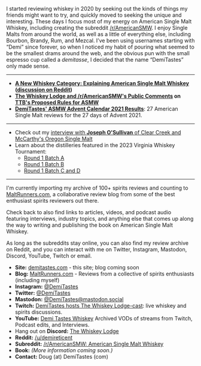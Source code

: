I started reviewing whiskey in 2020 by seeking out the kinds of things my friends might want to try, and quickly moved to seeking the unique and interesting. These days I focus most of my energy on American Single Malt Whiskey, including creating the subreddit [/r/AmericanSMW][r-asmw]. I enjoy Single Malts from around the world, as well as a little of everything else, including Bourbon, Brandy, Rum, and Mezcal. I’ve been using usernames starting with “Demi” since forever, so when I noticed my habit of pouring what seemed to be the smallest drams around the web, and the obvious pun with the small espresso cup called a _demitasse_, I decided that the name “DemiTastes” only made sense.

---

- **[A New Whiskey Category: Explaining American Single Malt Whiskey][asmw-article] ([discussion on Reddit][asmw-article-r-bourbon])**
- **[The Whiskey Lodge and /r/AmericanSMW's Public Comments][asmw-comments] on [TTB's Proposed Rules for ASMW][asmw-ttb-nprm]**
- **[DemiTastes' ASMW Advent Calendar 2021 Results][demitastes-asmw-advent]**: 27 American Single Malt reviews for the 27 days of Advent 2021.

[asmw-article]: https://medium.com/@demitastes/a-new-whiskey-category-explaining-american-single-malt-whiskey-8aafdeb2011e
[asmw-article-r-bourbon]: https://www.reddit.com/r/bourbon/comments/xj5av3/a_new_whiskey_category_explaining_american_single/
[asmw-ttb-nprm]: https://www.federalregister.gov/documents/2022/07/29/2022-16244/proposed-addition-of-american-single-malt-whisky-to-the-standards-of-identity-for-distilled-spirits
[asmw-comments]: https://www.regulations.gov/comment/TTB-2022-0007-0156
[demitastes-asmw-advent]: https://www.reddit.com/r/AmericanSMW/comments/rorvqv/my_complete_asmw_advent_calendar_in_one_picture/hqmb6to/?context=1

---

- Check out my [interview with **Joseph O'Sullivan** of Clear Creek and McCarthy's Oregon Single Malt](https://www.youtube.com/watch?v=9X042DKRS90)
- Learn about the distilleries featured in the 2023 Virginia Whiskey Tournament:
  - [Round 1 Batch A][r1a]
  - [Round 1 Batch B][r1b]
  - [Round 1 Batch C and D][r1cd]

[r1a]: https://www.youtube.com/watch?v=gFBSCxxMsgc
[r1b]: https://www.youtube.com/watch?v=FEo2gHfkDFo
[r1cd]: https://www.youtube.com/watch?v=Jp33Fqda3uU

---

I'm currently importing my archive of 100+ spirits reviews and counting to
[MaltRunners.com](https://maltrunners.com), a collaborative review blog from some of the best enthusiast spirits reviewers out there.

Check back to also find links to articles, videos, and podcast audio featuring interviews, industry topics,
and anything else that comes up along the way to writing and publishing the book on American Single Malt Whiskey.

As long as the subreddits stay online, you can also find my review archive on Reddit, and you can interact with me
on Twitter, Instagram, Mastodon, Discord, YouTube, Twitch or email.

- **Site:** [demitastes.com](https://demitastes.com) - this site; blog coming soon
- **Blog:** [MaltRunners.com](https://maltrunners.com) - Reviews from a collective of spirits enthusiasts (including myself)
- **Instagram:** [@DemiTastes](https://www.instagram.com/demitastes)
- **Twitter:** [@DemiTastes](https://twitter.com/DemiTastes)
- **Mastodon:** [@DemiTastes@mastodon.social](https://mastodon.social/@demitastes)
- **Twitch:** [DemiTastes hosts The Whiskey Lodge-cast](https://twitch.tv/demitastes): live whiskey and spirits discussions.
- **YouTube:** [Demi Tastes Whiskey](https://youtube.com/@demitasteswhiskey) Archived VODs of streams from Twitch, Podcast edits, and Interviews.
- Hang out on **Discord:** [The Whiskey Lodge](https://discord.gg/KQGkBmtzPT)
- **Reddit:** [/u/demireticent](https://reddit.com/u/demireticent)
- **Subreddit:** [/r/AmericanSMW: American Single Malt Whiskey][r-asmw]
- **Book:** _(More information coming soon.)_
- **Contact:** Doug (at) DemiTastes (com)

[r-asmw]: https://reddit.com/r/AmericanSMW
